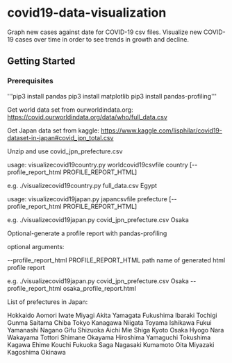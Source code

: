 # covid19-data-visualization
Graph new cases against date for COVID-19 csv files. Visualize new COVID-19 cases over time in order to see trends in growth and decline.
## Getting Started
### Prerequisites

'''pip3 install pandas
pip3 install matplotlib
pip3 install pandas-profiling'''

Get world data set from ourworldindata.org: https://covid.ourworldindata.org/data/who/full_data.csv

Get Japan data set from kaggle: https://www.kaggle.com/lisphilar/covid19-dataset-in-japan#covid_jpn_total.csv

Unzip and use covid_jpn_prefecture.csv

usage: visualizecovid19country.py worldcovid19csvfile country [--profile_report_html PROFILE_REPORT_HTML]

  e.g. ./visualizecovid19country.py full_data.csv Egypt

usage: visualizecovid19japan.py japancsvfile prefecture [--profile_report_html PROFILE_REPORT_HTML]

  e.g. ./visualizecovid19japan.py covid_jpn_prefecture.csv Osaka 

Optional-generate a profile report with pandas-profiling

optional arguments:

  --profile_report_html PROFILE_REPORT_HTML
                        path name of generated html profile report

  e.g. ./visualizecovid19japan.py covid_jpn_prefecture.csv Osaka --profile_report_html osaka_profile_report.html

List of prefectures in Japan:

Hokkaido
Aomori
Iwate
Miyagi
Akita
Yamagata
Fukushima
Ibaraki
Tochigi
Gunma
Saitama
Chiba
Tokyo
Kanagawa
Niigata
Toyama
Ishikawa
Fukui
Yamanashi
Nagano
Gifu
Shizuoka
Aichi
Mie
Shiga
Kyoto
Osaka
Hyogo
Nara
Wakayama
Tottori
Shimane
Okayama
Hiroshima
Yamaguchi
Tokushima
Kagawa
Ehime
Kouchi
Fukuoka
Saga
Nagasaki
Kumamoto
Oita
Miyazaki
Kagoshima
Okinawa

